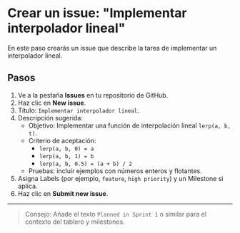 # Crear un issue: "Implementar interpolador lineal"

En este paso crearás un issue que describe la tarea de implementar un interpolador lineal.

## Pasos
 
1. Ve a la pestaña **Issues** en tu repositorio de GitHub.
2. Haz clic en **New issue**.
3. Título: `Implementar interpolador lineal`.
4. Descripción sugerida:
   - Objetivo: Implementar una función de interpolación lineal `lerp(a, b, t)`.
   - Criterio de aceptación:
     - `lerp(a, b, 0) = a`
     - `lerp(a, b, 1) = b`
     - `lerp(a, b, 0.5) = (a + b) / 2`
   - Pruebas: incluir ejemplos con números enteros y flotantes.
5. Asigna Labels (por ejemplo, `feature`, `high priority`) y un Milestone si aplica.
6. Haz clic en **Submit new issue**.

---

> Consejo: Añade el texto `Planned in Sprint 1` o similar para el contexto del tablero y milestones.
